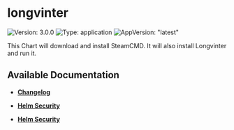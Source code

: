 # longvinter

![Version: 3.0.0](https://img.shields.io/badge/Version-3.0.0-informational?style=flat-square) ![Type: application](https://img.shields.io/badge/Type-application-informational?style=flat-square) ![AppVersion: "latest"](https://img.shields.io/badge/AppVersion-"latest"-informational?style=flat-square)

This Chart will download and install SteamCMD. It will also install Longvinter and run it.

## Available Documentation

- [**Changelog**](CHANGELOG)

- [**Helm Security**](container-security)

- [**Helm Security**](helm-security)


